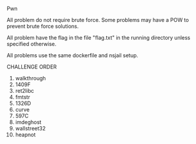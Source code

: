 Pwn

All problem do not require brute force. Some problems may have a POW to prevent brute force solutions.

All problem have the flag in the file "flag.txt" in the running directory unless specified otherwise.

All problems use the same dockerfile and nsjail setup.

CHALLENGE ORDER  
1. walkthrough  
2. 1409F  
3. ret2libc  
4. fmtstr  
5. 1326D  
6. curve  
7. 597C  
8. imdeghost  
9. wallstreet32  
10. heapnot  
